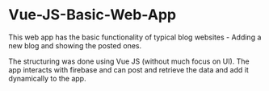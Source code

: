 # Vue-JS-Basic-Web-App

This web app has the basic functionality of typical blog websites - Adding a new blog and showing the posted ones.

The structuring was done using Vue JS (without much focus on UI).
The app interacts with firebase and can post and retrieve the data and add it dynamically to the app.
